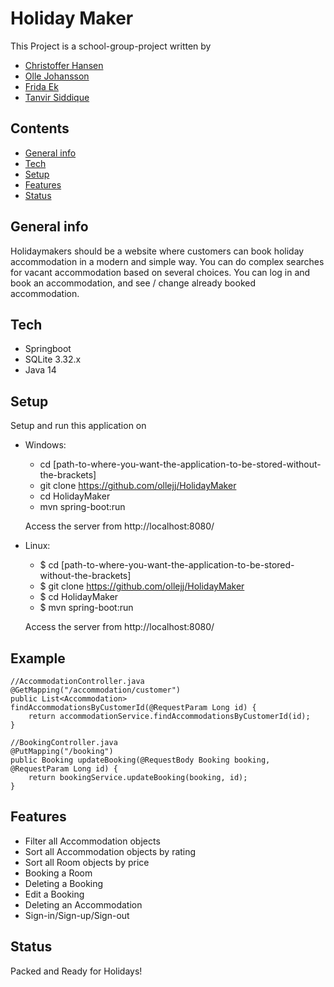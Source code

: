 # Holiday Maker
This Project is a school-group-project written by
* [Christoffer Hansen](https://github.com/HansenChristoffer "Christoffer Hansen")
* [Olle Johansson](https://github.com/ollejj "Olle Johansson")
* [Frida Ek](https://github.com/FridaEk "Frida Ek")
* [Tanvir Siddique](https://github.com/Tanvir94 "Tanvir Siddique")


## Contents
* [General info](#general-info)
* [Tech](#tech)
* [Setup](#setup)
* [Features](#features)
* [Status](#status)


## General info
Holidaymakers should be a website where customers can book
holiday accommodation in a modern and simple way.
You can do complex searches for vacant accommodation based on several choices.
You can log in and book an accommodation, and see / change already booked
accommodation.

## Tech
* Springboot
* SQLite 3.32.x
* Java 14

## Setup
Setup and run this application on

 - Windows:
    * cd [path-to-where-you-want-the-application-to-be-stored-without-the-brackets]
    * git clone https://github.com/ollejj/HolidayMaker
    * cd HolidayMaker
    * mvn spring-boot:run

    Access the server from http://localhost:8080/

 - Linux:
    * $ cd [path-to-where-you-want-the-application-to-be-stored-without-the-brackets]
    * $ git clone https://github.com/ollejj/HolidayMaker
    * $ cd HolidayMaker
    * $ mvn spring-boot:run

    Access the server from http://localhost:8080/

## Example

```
//AccommodationController.java
@GetMapping("/accommodation/customer")
public List<Accommodation> findAccommodationsByCustomerId(@RequestParam Long id) {
    return accommodationService.findAccommodationsByCustomerId(id);
}
```

```
//BookingController.java
@PutMapping("/booking")
public Booking updateBooking(@RequestBody Booking booking, @RequestParam Long id) {
    return bookingService.updateBooking(booking, id);
}
```
  
  
  
  

## Features

* Filter all Accommodation objects
* Sort all Accommodation objects by rating
* Sort all Room objects by price
* Booking a Room
* Deleting a Booking
* Edit a Booking
* Deleting an Accommodation
* Sign-in/Sign-up/Sign-out

## Status
Packed and Ready for Holidays!
